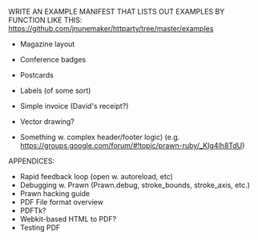 WRITE AN EXAMPLE MANIFEST THAT LISTS OUT EXAMPLES BY FUNCTION LIKE THIS:
https://github.com/jnunemaker/httparty/tree/master/examples

* Magazine layout
* Conference badges
* Postcards
* Labels (of some sort)
* Simple invoice (David's receipt?)
* Vector drawing?

* Something w. complex header/footer logic)
(e.g. https://groups.google.com/forum/#!topic/prawn-ruby/_KIg4Ih8TdU)

APPENDICES:

* Rapid feedback loop (open w. autoreload, etc)
* Debugging w. Prawn (Prawn.debug, stroke_bounds, stroke_axis, etc.)
* Prawn hacking guide
* PDF File format overview
* PDFTk?
* Webkit-based HTML to PDF?
* Testing PDF
